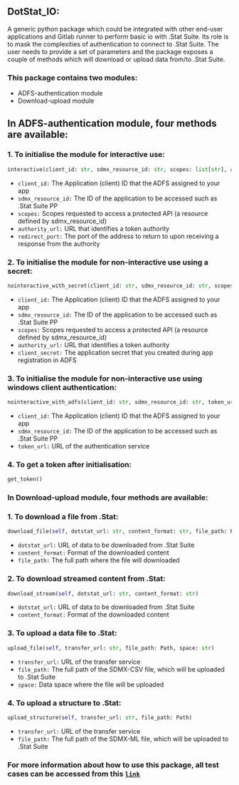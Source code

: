 ## DotStat_IO: 
A generic python package which could be integrated with other end-user applications and Gitlab runner to perform basic io with .Stat Suite. 
Its role is to mask the complexities of authentication to connect to .Stat Suite.
The user needs to provide a set of parameters and the package exposes a couple of methods which will download or upload data from/to .Stat Suite.

### This package contains two modules:
- ADFS-authentication module
- Download-upload module

## In ADFS-authentication module, four methods are available:
### 1. To initialise the module for interactive use:
```python 
interactive(client_id: str, sdmx_resource_id: str, scopes: list[str], authority_url: str, redirect_port: int)
```
* `client_id:` The Application (client) ID that the ADFS assigned to your app
* `sdmx_resource_id:` The ID of the application to be accessed such as .Stat Suite PP
* `scopes:` Scopes requested to access a protected API (a resource defined by sdmx_resource_id)
* `authority_url:` URL that identifies a token authority
* `redirect_port:` The port of the address to return to upon receiving a response from the authority

### 2. To initialise the module for non-interactive use using a secret: 
```python
nointeractive_with_secret(client_id: str, sdmx_resource_id: str, scopes: list[str], authority_url: str, client_secret: str)
```
* `client_id:` The Application (client) ID that the ADFS assigned to your app
* `sdmx_resource_id:` The ID of the application to be accessed such as .Stat Suite PP
* `scopes:` Scopes requested to access a protected API (a resource defined by sdmx_resource_id)
* `authority_url:` URL that identifies a token authority
* `client_secret:` The application secret that you created during app registration in ADFS

### 3. To initialise the module for non-interactive use using windows client authentication:
```python
nointeractive_with_adfs(client_id: str, sdmx_resource_id: str, token_url: str)
```
* `client_id:` The Application (client) ID that the ADFS assigned to your app
* `sdmx_resource_id:` The ID of the application to be accessed such as .Stat Suite PP
* `token_url:` URL of the authentication service

### 4. To get a token after initialisation: 
```python
get_token()
```

### In Download-upload module, four methods are available:
### 1. To download a file from .Stat:
```python
download_file(self, dotstat_url: str, content_format: str, file_path: Path)
```
* `dotstat_url:` URL of data to be downloaded from .Stat Suite
* `content_format:` Format of the downloaded content
* `file_path:` The full path where the file will downloaded

### 2. To download streamed content from .Stat:
```python
download_stream(self, dotstat_url: str, content_format: str)
```
* `dotstat_url:` URL of data to be downloaded from .Stat Suite
* `content_format:` Format of the downloaded content

### 3. To upload a data file to .Stat:
```python
upload_file(self, transfer_url: str, file_path: Path, space: str)
```
* `transfer_url:` URL of the transfer service
* `file_path:` The full path of the SDMX-CSV file, which will be uploaded to .Stat Suite
* `space:` Data space where the file will be uploaded

### 4. To upload a structure to .Stat:
```python
upload_structure(self, transfer_url: str, file_path: Path)
```
* `transfer_url:` URL of the transfer service
* `file_path:` The full path of the SDMX-ML file, which will be uploaded to .Stat Suite

### For more information about how to use this package, all test cases can be accessed from this [`link`](https://gitlab.algobank.oecd.org/sdd-legacy/dotstat_io/-/blob/main/tests/test_cases.py)
